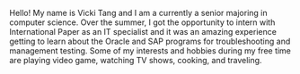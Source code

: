 Hello! My name is Vicki Tang and I am a currently a senior majoring in computer science. Over the summer, I got the opportunity to intern with International Paper as an IT specialist and it was an amazing experience getting to learn about the Oracle and SAP programs for troubleshooting and management testing. Some of my interests and hobbies during my free time are playing video game, watching TV shows, cooking, and traveling.
